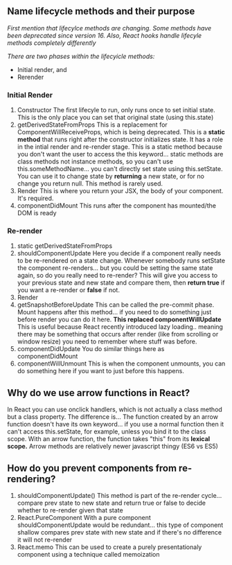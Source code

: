 ## Name lifecycle methods and their purpose

_First mention that lifecylce methods are changing. Some methods have been deprecated since version 16. Also, React hooks handle lifecyle methods completely differently_

_There are two phases within the lifecyicle methods:_
- Initial render, and
- Rerender

### Initial Render
1. Constructor
    The first lifecyle to run, only runs once to set initial state. This is the only place you can set that original state (using this.state)
2. getDerivedStateFromProps
    This is a replacement for ComponentWillReceiveProps, which is being deprecated. 
    This is a **static method** that runs right after the constructor initializes state.
    It has a role in the intial render and re-render stage.
    This is a static method because you don't want the user to access the this keyword... static methods are class methods not instance methods, so you can't use this.someMethodName... you can't directly set state using this.setState.
    You can use it to change state by **returning** a new state, or for no change you return null.
    This  method is rarely used.
3. Render 
    This is where you return your JSX, the body of your component. It's required.
4. componentDidMount
    This runs after the component has mounted/the DOM is ready

### Re-render

1. static getDerivedStateFromProps
2. shouldComponentUpdate
    Here you decide if a component really needs to be re-rendered on a state change. Whenever somebody runs setState the component re-renders... but you could be setting the same state again, so do you really need to re-render?
    This will give you access to your previous state and new state and compare them, then **return true** if you want a re-render or **false** if not.
3. Render
4. getSnapshotBeforeUpdate
    This can be called the pre-commit phase. Mount happens after this method... if you need to do something just before render you can do it here.
    **This replaced componentWillUpdate**
    This is useful because React recently introduced lazy loading.. meaning there may be something that occurs after render (like from scrolling or window resize) you need to remember where stuff was before.
5. componentDidUpdate
    You do similar things here as componentDidMount
6. componentWillUnmount
    This is when the component unmounts, you can do something here if you want to just before this happens.

## Why do we use arrow functions in React?

In React you can use onclick handlers, which is not actually a class method but a class property. The difference is...
The function created by an arrow function doesn't have its own keyword... if you use a normal function then it can't access this.setState, for example, unless you bind it to the class scope.
With an arrow function, the function takes "this" from its **lexical scope.**
Arrow methods are relatively newer javascript thingy (ES6 vs ES5)

## How do you prevent components from re-rendering?

1. shouldComponentUpdate()
    This method is part of the re-render cycle... compare prev state to new state and return true or false to decide whether to re-render given that state
2. React.PureComponent
    With a pure component shouldComponentUpdate would be redundant... this type of component shallow compares prev state with new state and if there's no difference it will not re-render
3. React.memo
    This can be used to create a purely presentationaly component using a technique called memoization




